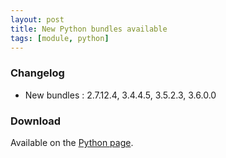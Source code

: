 ```yaml
---
layout: post
title: New Python bundles available
tags: [module, python]
---
```


### Changelog

* New bundles : 2.7.12.4, 3.4.4.5, 3.5.2.3, 3.6.0.0

### Download

Available on the [Python page](/tools/python).